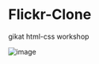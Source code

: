 # Flickr-Clone
gikat html-css workshop 


![image](https://github.com/smelisakdeniz/Flickr-Clone/assets/78280248/5b7bc033-06d7-4e14-be95-27f09b6cdace)
